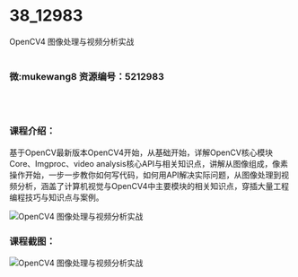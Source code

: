 # 38_12983
OpenCV4 图像处理与视频分析实战
<br/></br>
<h3>微:mukewang8 资源编号：5212983</h3>
<br/></br>
<h3>课程介绍：</h3>
<p>基于OpenCV最新版本<a title="查看与 OpenCV4 相关的文章" target="_blank">OpenCV4</a>开始，从基础开始，详解OpenCV核心模块Core、Imgproc、video analysis核心API与相关知识点，讲解从图像组成，像素操作开始，一步一步教你如何写代码，如何用API解决实际问题，从图像处理到视频分析，涵盖了计算机视觉与<a title="查看与 OpenCV4 相关的文章" target="_blank">OpenCV4</a>中主要模块的相关知识点，穿插大量工程编程技巧与知识点与案例。</p>
<p><img src="https://www.ko996.com/wp-content/uploads/img/2020/05/2-63.png" alt="OpenCV4 图像处理与视频分析实战"></p>
<div class="info-desc">
<h3>课程截图：</h3>
<p><img src="https://www.ko996.com/wp-content/uploads/img/2020/05/1-89.png" alt="OpenCV4 图像处理与视频分析实战"></p>


			
</div>
